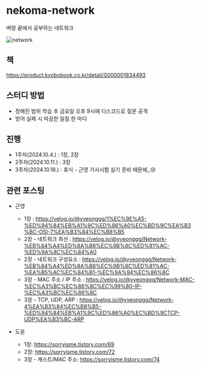 # nekoma-network

벼랑 끝에서 공부하는 네트워크


![network](https://github.com/user-attachments/assets/ed56b590-9844-43a6-a191-69933ba14bc0)

## 책
https://product.kyobobook.co.kr/detail/S000001834493

## 스터디 방법
- 정해진 범위 학습 후 금요일 오후 9시에 디스코드로 질문 공격
- 방어 실패 시 따끔한 일침 한 마디

## 진행
- 1주차(2024.10.4.) : 1장, 2장
- 2주차(2024.10.11.) : 3장
- 3주차(2024.10.18.) : 휴식 - 근영 기사시험 실기 준비 때문에,,😢

## 관련 포스팅
- 근영
  - 1장 : https://velog.io/@yyeonggg/1%EC%9E%A5-%ED%94%84%EB%A1%9C%ED%86%A0%EC%BD%9C%EA%B3%BC-OSI-7%EA%B3%84%EC%B8%B5
  - 2장 - 네트워크 회선 : https://velog.io/@yyeonggg/Network-%EB%84%A4%ED%8A%B8%EC%9B%8C%ED%81%AC-%ED%9A%8C%EC%84%A0
  - 2장 - 네트워크 구성요소 : https://velog.io/@yyeonggg/Network-%EB%84%A4%ED%8A%B8%EC%9B%8C%ED%81%AC-%EA%B5%AC%EC%84%B1-%EC%9A%94%EC%86%8C
  - 3장 - MAC 주소 / IP 주소 : https://velog.io/@yyeonggg/Network-MAC-%EC%A3%BC%EC%86%8C%EC%99%80-IP-%EC%A3%BC%EC%86%8C
  - 3장 - TCP, UDP, ARP : https://velog.io/@yyeonggg/Network-4%EA%B3%84%EC%B8%B5-%ED%94%84%EB%A1%9C%ED%86%A0%EC%BD%9CTCP-UDP%EA%B3%BC-ARP

- 도윤
  - 1장: https://sorryisme.tistory.com/69
  - 2장: https://sorryisme.tistory.com/72
  - 3장 - 캐스트/MAC 주소: https://sorryisme.tistory.com/74
